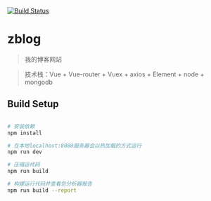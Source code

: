 [![Build Status](https://travis-ci.org/zhouchdi/Vue-blog.svg?branch=master)](https://travis-ci.org/zhouchdi/Vue-blog)

# zblog

> 我的博客网站

> 技术栈：Vue + Vue-router + Vuex + axios + Element + node + mongodb

## Build Setup

``` bash

# 安装依赖
npm install

# 在本地localhost:8080服务器会以热加载的方式运行
npm run dev

# 压缩运代码
npm run build

# 构建运行代码并查看包分析器报告
npm run build --report
```
